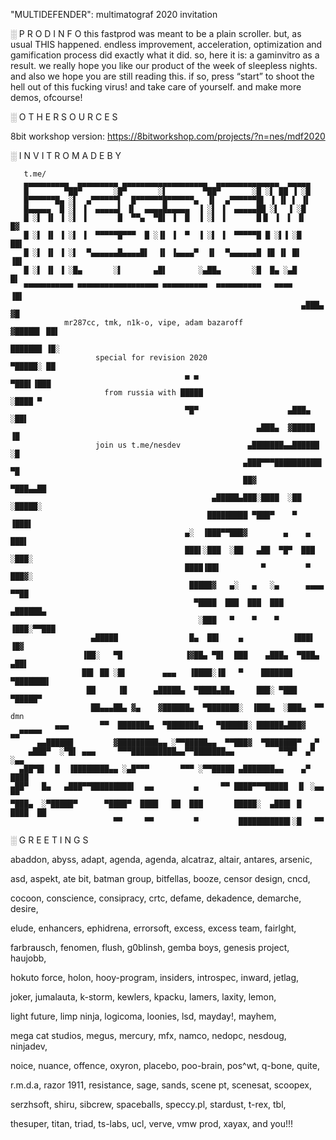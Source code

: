 ﻿"MULTIDEFENDER": multimatograf 2020 invitation

   ░ P R O D   I N F O
this fastprod was meant to be a plain scroller. but, as usual THIS happened.
endless improvement, acceleration, optimization and gamification process did
exactly what it did. so, here it is: a gaminvitro as a result.
we really hope you like our product of the week of sleepless nights.
and also we hope you are still reading this. if so, press “start” to shoot
the hell out of this fucking virus!
and take care of yourself. and make more demos, ofcourse!

  ░ O T H E R   S O U R C E S
  
  8bit workshop version:
  https://8bitworkshop.com/projects/?n=nes/mdf2020


   ░ I N V I T R O   M A D E   B Y

       t.me/
       ▄▄▄▄▄▄▄▄▄▄  ▄▄▄▄▄▄▄▄▄ ▄▄▄▄▄▄▄▄▄▄▄▄▄▄▄▄▄▄▄  ▄▄▄▄▄▄▄▄▄▄▄▄▄▄  ▄▄▄▄▄
       █        ▀██▀       ░█▀       ░▌        ▀██▀       ░█ ░▌ ██ ▐ ░█
       █▀▀▀▀▀▀█▄ ░▌  ▄▀▀▀▀▀▀▌  █▀▀▀▀▀▀█▀▀▀▀▀▀▄  ▐▌  ▄▀▀▀▀▀▀█▌ ▐ ▐▌ ▌ ▐▌
       █▄▄▄▄▄  █ ░▌ ▐  ▄▄▄▄▄▌ ▐▌  ▄▄▄▄█▄▄▄▄▄  ▐ ░▌ ▐  ▄▄▄▄▄██ ░▌  ▐ ░█
       █ ░▌ ▐▌ ▐ ░▌ ▐       █  ▀▀▄  ▀█▌ ▐  █  ▐ ░▌ ▐       █▐▌ ▐  ▌ ▐▌      █▓
       █ ░▌ ▐▌ ▐ ░▌ ▐  ▀▀▀▀▀█▀▀▀  █ ░▐▌ ▐  ▀  ▐ ░▌ ▐  ▀▀▀▀▀█ █ ░▌▐ ░█      ██▌
       █ ░▌ ▐▌ ▐ ░▌  ▀▄▄▄▄▄▄█▄▄▄▄█▌  ▐▌ ▐▄▄▄▄▀  ▐▌  ▀▄▄▄▄▄▄█ ▐█ ▐▌ █▌     ▐█▌
       █ ░▌ ▐▌ ▐ ░█▄       ░▌       ▄█▌       ░▄██▄       ░█  █▄ ░▄█       █▌
       ▀▀▀▀▀▀▀▀▀▀▀ ▀▀▀▀▀▀▀▀▀▀▀▀▀▀▀▀▀▀ ▀▀▀▀▀▀▀▀▀▀  ▀▀▀▀▀▀▀▀▀▀   ▀▀▀▀        ▐█▌
                                                                     ▄███▄  ▓█
                mr287cc, tmk, n1k-o, vipe, adam bazaroff            ▓█████▌ ██▌
                                                                    ███████ ▐█░
                       special for revision 2020                     ▀█████░ ██
                                           ▄ ▄                         ▀███▌▐███
                         from russia with █████                         ░████ ▀
                                           ▀█▀                    ▄███▄  ░██▌
                                                           ▄███▄  ▓█████  ▐█
                       join us t.me/nesdev               ▄███████▄▄██████ ░█
                                                        ▄███▀▀▀██████████▌ ▀█
                                                        ██▓          ▀███▄▄██
                                                 ▄█████▄███░████  ░██  ░█████░
                                                █████████ ▀███▀    ▀     ▐███▌
                                           ▄░  ▐███▀▀███▓        ▄    ▄   ███▌
                                           ███▌░███  ░██   ▄██  ▀█▀  ███  ░███░
                                           ████▐██▌         ▀         ▀    ███▓░
                                            █████▓   ▄░   ▄   ░▄      ▄▄▄▄  ▀▀██
                                             ▀████  ███  ███  ███   ▄██████▄
                                              ░███   ▀    ▀    ▀   ▐███░▀▀███
                      ▄█████                █▄  ██▌    ▄           ▐███▌  ▐█▓
                    ▐██░   ▀█              ▐▓██▄ ▀█▌  ███    ▄███▄  ▀███▄ ▄██▌
                    ██▌ ██ ░█▌        ▄▄▄   ▐████░▐█   ▀    ███████  ▀███████▌
                     ██     ▐█      ▄█████▄  ▀████▄██▄     ███░ ▀███  ▀█████▀
                      ██▄▄▄██▄ ▓▄    ▓██████▄  ▀███████░  ▐███▄  ░███▄  ▀▀   dmn
              ▄▄▄       ▀▀  ███████▄  ▀███████▄   ▀██████░ ██████▄███▓   ▄▄▀▀▀▀▀
          ▄▄██████         ▓█████████▄▄ ░▀▀█████▄▄  ▀▀███▓  ▀███████▀  ▄▀
        ▄███▀  ░▀█▌ ▄▄▄     ▀▀▀██████████▄▄▀▀███████▄▄          ▀▀█▀  ▄▀  ░▄▄
      ▄██▀█▌  █  ▐████████▄▄ ░▄█▀▀▀       ▀▀▀ ░▀▀█████ ▄███████▄▄    ▄▀   ████
    ▄██▀   █▄   ▄███▀▀█████████▌  ▄▄         ▄     ▀▀ ████▀▀▀█████  ▐▌ ░▄▄ ▀▀
    ▀███▄  ░▀█████▀      ▀████▀  ████   ██  ███       █████░  ▄███▌ █  ████  ██
                           ▀▀     ▀▀         ▀         ███████████▌░█   ▀▀

  ░ G R E E T I N G S

 abaddon,  abyss, adapt,  agenda, agenda,  alcatraz,  altair, antares, arsenic,

 asd, aspekt,  ate bit,  batman group,  bitfellas,  booze, censor design, cncd,

 cocoon, conscience, consipracy,  crtc,  defame, dekadence,  demarche,  desire,

 elude,  enhancers,  ephidrena,   errorsoft,  excess,   excess team,  fairlght,

 farbrausch,  fenomen,  flush,  g0blinsh, gemba boys, genesis project, haujobb,

 hokuto  force,  holon,  hooy-program,  insiders,  introspec,  inward,  jetlag,

 joker,  jumalauta,   k-storm,   kewlers,  kpacku,   lamers,   laxity,   lemon,

 light  future,  limp  ninja,  logicoma,   loonies,   lsd,   mayday!,   mayhem,

 mega cat studios,  megus,  mercury,  mfx,  namco,  nedopc, nesdoug,  ninjadev,

 noice, nuance, offence, oxyron, placebo,  poo-brain,  pos^wt,  q-bone,  quite,

 r.m.d.a,  razor 1911,  resistance,  sage,  sands, scene pt, scenesat, scoopex,

 serzhsoft,  shiru,  sibcrew,  spaceballs,  speccy.pl,  stardust,  t-rex,  tbl,

 thesuper, titan, triad, ts-labs, ucl, verve, vmw prod, xayax, and you!!!
